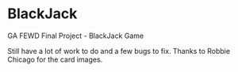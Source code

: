 # BlackJack
GA FEWD Final Project - BlackJack Game

Still have a lot of work to do and a few bugs to fix.  Thanks to Robbie Chicago for the card images.

